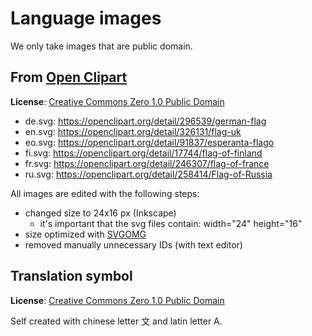 # Language images

We only take images that are public domain.

## From [Open Clipart](https://openclipart.org/)

**License**: [Creative Commons Zero 1.0 Public Domain](https://openclipart.org/share "Creative Commons Zero 1.0 Public Domain")

- de.svg: https://openclipart.org/detail/296539/german-flag
- en.svg: https://openclipart.org/detail/326131/flag-uk
- eo.svg: https://openclipart.org/detail/91837/esperanta-flago
- fi.svg: https://openclipart.org/detail/17744/flag-of-finland
- fr.svg: https://openclipart.org/detail/246307/flag-of-france
- ru.svg: https://openclipart.org/detail/258414/Flag-of-Russia

All images are edited with the following steps:
- changed size to 24x16 px (Inkscape)
  - it's important that the svg files contain: width="24" height="16"
- size optimized with [SVGOMG](https://jakearchibald.github.io/svgomg/)
- removed manually unnecessary IDs (with text editor)


## Translation symbol

**License**: [Creative Commons Zero 1.0 Public Domain](https://openclipart.org/share "Creative Commons Zero 1.0 Public Domain")

Self created with chinese letter 文 and latin letter A.
